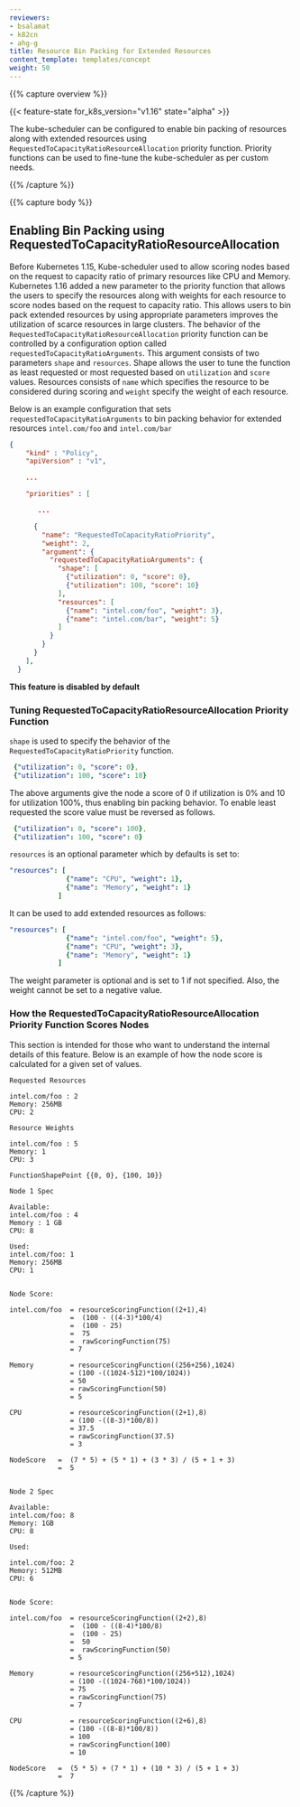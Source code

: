 ```yaml
---
reviewers:
- bsalamat
- k82cn
- ahg-g
title: Resource Bin Packing for Extended Resources
content_template: templates/concept
weight: 50
---
```


{{% capture overview %}}

{{< feature-state for_k8s_version="v1.16" state="alpha" >}}

The kube-scheduler can be configured to enable bin packing of resources along with extended resources using `RequestedToCapacityRatioResourceAllocation` priority function. Priority functions can be used to fine-tune the kube-scheduler as per custom needs. 

{{% /capture %}}

{{% capture body %}}

## Enabling Bin Packing using RequestedToCapacityRatioResourceAllocation

Before Kubernetes 1.15, Kube-scheduler used to allow scoring nodes based on the request to capacity ratio of primary resources like CPU and Memory. Kubernetes 1.16 added a new parameter to the priority function that allows the users to specify the resources along with weights for each resource to score nodes based on the request to capacity ratio. This allows users to bin pack extended resources by using appropriate parameters improves the utilization of scarce resources in large clusters. The behavior of the `RequestedToCapacityRatioResourceAllocation` priority function can be controlled by a configuration option called `requestedToCapacityRatioArguments`. This argument consists of two parameters `shape` and `resources`. Shape allows the user to tune the function as least requested or most requested based on `utilization` and `score` values. Resources
consists of `name` which specifies the resource to be considered during scoring and `weight` specify the weight of each resource.

Below is an example configuration that sets `requestedToCapacityRatioArguments` to bin packing behavior for extended resources `intel.com/foo` and `intel.com/bar`

```json
{
    "kind" : "Policy",
    "apiVersion" : "v1",

    ...

    "priorities" : [

       ...

      {
        "name": "RequestedToCapacityRatioPriority",
        "weight": 2,
        "argument": {
          "requestedToCapacityRatioArguments": {
            "shape": [
              {"utilization": 0, "score": 0},
              {"utilization": 100, "score": 10}
            ],
            "resources": [
              {"name": "intel.com/foo", "weight": 3},
              {"name": "intel.com/bar", "weight": 5}
            ]
          }
        }
      }
    ],
  }
```

**This feature is disabled by default**

### Tuning RequestedToCapacityRatioResourceAllocation Priority Function

`shape` is used to specify the behavior of the `RequestedToCapacityRatioPriority` function.

```yaml
 {"utilization": 0, "score": 0},
 {"utilization": 100, "score": 10}
```

The above arguments give the node a score of 0 if utilization is 0% and 10 for utilization 100%, thus enabling bin packing behavior. To enable least requested the score value must be reversed as follows.

```yaml
 {"utilization": 0, "score": 100},
 {"utilization": 100, "score": 0}
```

`resources` is an optional parameter which by defaults is set to:

``` yaml
"resources": [
              {"name": "CPU", "weight": 1},
              {"name": "Memory", "weight": 1}
            ]
```

It can be used to add extended resources as follows: 

```yaml
"resources": [
              {"name": "intel.com/foo", "weight": 5},
              {"name": "CPU", "weight": 3},
              {"name": "Memory", "weight": 1}
            ]
```

The weight parameter is optional and is set to 1 if not specified. Also, the weight cannot be set to a negative value.

### How the RequestedToCapacityRatioResourceAllocation Priority Function Scores Nodes

This section is intended for those who want to understand the internal details
of this feature.
Below is an example of how the node score is calculated for a given set of values.

```
Requested Resources

intel.com/foo : 2
Memory: 256MB
CPU: 2

Resource Weights

intel.com/foo : 5
Memory: 1
CPU: 3

FunctionShapePoint {{0, 0}, {100, 10}}

Node 1 Spec

Available:
intel.com/foo : 4
Memory : 1 GB
CPU: 8

Used:
intel.com/foo: 1
Memory: 256MB
CPU: 1


Node Score:

intel.com/foo  = resourceScoringFunction((2+1),4)
               =  (100 - ((4-3)*100/4)
               =  (100 - 25)
               =  75
               =  rawScoringFunction(75)
               = 7

Memory         = resourceScoringFunction((256+256),1024)
               = (100 -((1024-512)*100/1024))
               = 50
               = rawScoringFunction(50)
               = 5

CPU            = resourceScoringFunction((2+1),8)
               = (100 -((8-3)*100/8))
               = 37.5
               = rawScoringFunction(37.5)
               = 3

NodeScore   =  (7 * 5) + (5 * 1) + (3 * 3) / (5 + 1 + 3)
            =  5


Node 2 Spec

Available:
intel.com/foo: 8
Memory: 1GB
CPU: 8

Used:

intel.com/foo: 2
Memory: 512MB
CPU: 6


Node Score:

intel.com/foo  = resourceScoringFunction((2+2),8)
               =  (100 - ((8-4)*100/8)
               =  (100 - 25)
               =  50
               =  rawScoringFunction(50)
               = 5

Memory         = resourceScoringFunction((256+512),1024)
               = (100 -((1024-768)*100/1024))
               = 75
               = rawScoringFunction(75)
               = 7

CPU            = resourceScoringFunction((2+6),8)
               = (100 -((8-8)*100/8))
               = 100
               = rawScoringFunction(100)
               = 10

NodeScore   =  (5 * 5) + (7 * 1) + (10 * 3) / (5 + 1 + 3)
            =  7

```

{{% /capture %}}
